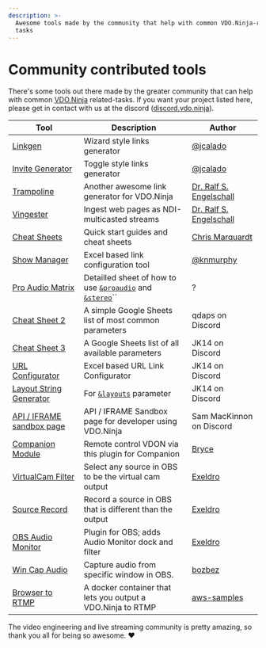 ```yaml
---
description: >-
  Awesome tools made by the community that help with common VDO.Ninja-related
  tasks
---
```


# Community contributed tools

There's some tools out there made by the greater community that can help with common [VDO.Ninja](https://vdo.ninja/) related-tasks. If you want your project listed here, please get in contact with us at the discord ([discord.vdo.ninja](https://discord.vdo.ninja)).

| Tool                                                                                                                              | Description                                                                                                                                         | Author                                                                                       |
| --------------------------------------------------------------------------------------------------------------------------------- | --------------------------------------------------------------------------------------------------------------------------------------------------- | -------------------------------------------------------------------------------------------- |
| [Linkgen](https://linkgen.vdo.ninja/)                                                                                             | Wizard style links generator                                                                                                                        | [@jcalado](https://github.com/jcalado/)                                                      |
| [Invite Generator](https://invite.vdo.ninja/)                                                                                     | Toggle style links generator                                                                                                                        | [@jcalado](https://github.com/jcalado/)                                                      |
| [Trampoline](https://rse.github.io/vdo-ninja-trampoline/)                                                                         | Another awesome link generator for VDO.Ninja                                                                                                        | [Dr. Ralf S. Engelschall](https://github.com/rse)                                            |
| [Vingester](https://vingester.app/)                                                                                               | Ingest web pages as NDI-multicasted streams                                                                                                         | [Dr. Ralf S. Engelschall](https://github.com/rse)                                            |
| [Cheat Sheets](https://github.com/steveseguin/obsninja/blob/quickstart/README.md)                                                 | Quick start guides and cheat sheets                                                                                                                 | [Chris Marquardt](https://chrismarquardt.com/)                                               |
| [Show Manager](https://github.com/knmurphy/show-manager-obsn)                                                                     | Excel based link configuration tool                                                                                                                 | [@knmurphy](https://github.com/knmurphy)                                                     |
| [Pro Audio Matrix](https://docs.google.com/spreadsheets/d/1onfIh1hNR1Gh\_mthkhmezzWNUMYKMGKPrwx7T428\_hc/edit#gid=0)              | Detailled sheet of how to use [`&proaudio`](../advanced-settings/audio-parameters/and-proaudio.md) and [`&stereo`](../general-settings/stereo.md)`` | ?                                                                                            |
| [Cheat Sheet 2](https://docs.google.com/spreadsheets/d/15xPoTeLnOufB2VCRm-Aj-uP9KCMWMiLTxxypcwEyVsc/edit?usp=sharing)             | A simple Google Sheets list of most common parameters                                                                                               | qdaps on Discord                                                                             |
| [Cheat Sheet 3](https://docs.google.com/spreadsheets/d/1rNPus\_c6fLwNIKOr1WCZZVMRWtlNJttUNtvvelInuRU)                             | A Google Sheets list of all available parameters                                                                                                    | JK14 on Discord                                                                              |
| [URL Configurator](https://drive.google.com/file/d/1A7qiFACoCxk9J-uTv9yyZa5yQWzFol8l/view?usp=sharing)                            | Excel based URL Link Configurator                                                                                                                   | JK14 on Discord                                                                              |
| [Layout String Generator](https://docs.google.com/spreadsheets/d/1cHBTfni-Os3SAITsXrrNJ3qVCMVjunuW3xugvw1dykw/edit#gid=151839312) | For [`&layouts`](../advanced-settings/upcoming-parameters/and-layouts.md) parameter                                                                 | JK14 on Discord                                                                              |
| [API / IFRAME sandbox page](https://vdo.ninja/alpha/iframe)                                                                       | API / IFRAME Sandbox page for developer using VDO.Ninja                                                                                             | Sam MacKinnon on Discord                                                                     |
| [Companion Module](https://github.com/bitfocus/companion-module-vdo-ninja)                                                        | Remote control VDON via this plugin for Companion                                                                                                   | [Bryce](https://github.com/bitfocus/companion-module-vdo-ninja/commits?author=bryce-seifert) |
| [VirtualCam Filter](https://github.com/exeldro/obs-virtual-cam-filter)                                                            | Select any source in OBS to be the virtual cam output                                                                                               | [Exeldro](https://obsproject.com/forum/members/exeldro.128836/)                              |
| [Source Record](https://obsproject.com/forum/resources/source-record.1285/)                                                       | Record a source in OBS that is different than the output                                                                                            | [Exeldro](https://obsproject.com/forum/members/exeldro.128836/)                              |
| [OBS Audio Monitor](https://obsproject.com/forum/resources/audio-monitor.1186/)                                                   | Plugin for OBS; adds Audio Monitor dock and filter                                                                                                  | [Exeldro](https://obsproject.com/forum/members/exeldro.128836/)                              |
| [Win Cap Audio](https://obsproject.com/forum/resources/win-capture-audio.1338/)                                                   | Capture audio from specific window in OBS.                                                                                                          | [bozbez](https://obsproject.com/forum/members/bozbez.344203/)                                |
| [Browser to RTMP](https://github.com/steveseguin/browser-to-rtmp-docker)                                                          | A docker container that lets you output a VDO.Ninja to RTMP                                                                                         | [aws-samples](https://github.com/aws-samples/amazon-chime-meeting-broadcast-demo)            |

The video engineering and live streaming community is pretty amazing, so thank you all for being so awesome. ♥

